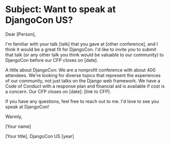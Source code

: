 # Subject: Want to speak at DjangoCon US?

Dear [Person],

I'm familiar with your talk [talk] that you gave at [other conference], and I think it would be a great fit for DjangoCon. I'd like to invite you to submit that talk (or any other talk you think would be valuable to our community) to DjangoCon before our CFP closes on [date]. 

A little about DjangoCon: We are a nonprofit conference with about 400 attendees. We're looking for diverse topics that represent the experiences of our community, not just talks on the Django web framework. We have a Code of Conduct with a response plan and financial aid is available if cost is a concern. Our CFP closes on [date]: [link to CFP].  

If you have any questions, feel free to reach out to me. I'd love to see you speak at DjangoCon! 

Warmly, 

[Your name] 

[Your title], DjangoCon US [year]
